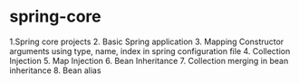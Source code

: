 # spring-core
1.Spring core projects 
2. Basic Spring application
3. Mapping Constructor arguments using type, name, index in spring configuration file
4. Collection Injection
5. Map Injection
6. Bean Inheritance
7. Collection merging in bean inheritance
8. Bean alias 
